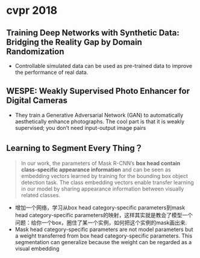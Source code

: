 # cvpr 2018 
## Training Deep Networks with Synthetic Data: Bridging the Reality Gap by Domain Randomization
* Controllable simulated data can be used as pre-trained data to improve the performance of real data.

## WESPE: Weakly Supervised Photo Enhancer for Digital Cameras
* They train a Generative Adversarial Network (GAN) to automatically aesthetically enhance photographs. 
The cool part is that it is weakly supervised; you don’t need input-output image pairs

## Learning to Segment Every Thing？
> In our work, the parameters of Mask R-CNN’s **box head contain class-specific appearance information** and can be seen as embedding vectors learned by training for the bounding box object detection task. The class embedding vectors enable transfer learning in our model by sharing appearance information between visually related classes.
* 增加一个网络，学习从box head category-specific parameters到mask head category-specific parameters的映射，这样其实就是教会了模型一个问题：给你一个box，圈住了某一个实例，如何把这个实例的mask画出来.
* Mask head category-specific parameters are not model parameters but a weight transferred from box head category-specific parameters. This segmentation can generalize because the weight can be regarded as a visual embedding 

